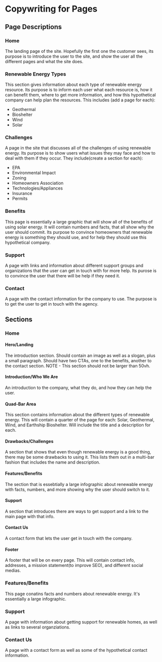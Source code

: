 # Copywriting for Pages

## Page Descriptions

### Home
The landing page of the site. Hopefully the first one the customer sees, its purpose is to introduce the user to the site, and show the user all the different pages and what the site does.

### Renewable Energy Types
This section gives information about each type of renewable energy resource. Its purpose is to inform each user what each resource is, how it can benefit them, where to get more information, and how this hypothetical company can help plan the resources. This includes (add a page for each):
 - Geothermal
 - Bioshelter
 - Wind
 - Solar

### Challenges
A page in the site that discusses all of the challenges of using renewable energy. Its purpose is to show users what issues they may face and how to deal with them if they occur. They include(create a section for each):
 - EPA
 - Environmental Impact
 - Zoning
 - Homeowners Association
 - Technologies/Appliances
 - Insurance
 - Permits
 
### Benefits
This page is essentially a large graphic that will show all of the benefits of using solar energy. It will contain numbers and facts, that all show why the user should commit. Its purpose to convince homeowners that renewable energy is something they should use, and for help they should use this hypothetical company.

### Support
A page with links and information about different support groups and organizations that the user can get in touch with for more help. Its purose is to convince the user that there will be help if they need it.

### Contact
A page with the contact information for the company to use. The purpose is to get the user to get in touch with the agency.

## Sections

### Home

#### Hero/Landing
The introduction section. Should contain an image as well as a slogan, plus a small paragraph. Should have two CTAs, one to the benefits, another to the contact section. 
NOTE - This section should not be larger than 50vh.

#### Introduction/Who We Are
An introduction to the company, what they do, and how they can help the user.

#### Quad-Bar Area
This section contains information about the different types of renewable energy. This will contain a quarter of the page for each: Solar, Geothermal, Wind, and Earthship Bioshelter. Will include the title and a description for each.

#### Drawbacks/Challenges
A section that shows that even though renewable energy is a good thing, there may be some drawbacks to using it. This lists them out in a multi-bar fashion that includes the name and description.

#### Features/Benefits
The section that is essebtially a large infographic about renewable energy with facts, numbers, and more showing why the user should switch to it.

#### Support
A section that introduces there are ways to get support and a link to the main page with that info.

#### Contact Us
A contact form that lets the user get in touch with the company.

#### Footer
A footer that will be on every page. This will contain contact info, addresses, a mission statement(to improve SEO), and different social medias.

### Features/Benefits
This page conatins facts and numbers about renewable energy. It's essentially a large infographic.

### Support
A page with information about getting support for renewable homes, as well as links to several organziations.

### Contact Us
A page with a contact form as well as some of the hypothetical contact information. 
